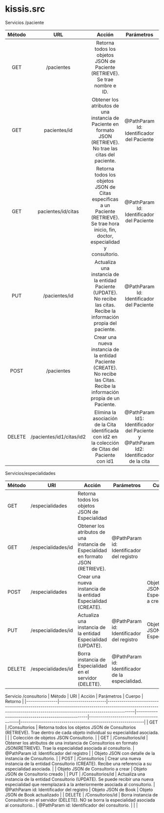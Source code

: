 # kissis.src

Servicios /paciente

|    Método    	|               URL              	|                                                                         Acción                                                                        	|                                               Parámetros                                               	|                 Cuerpo                 	|                             Retorno                            	|
|:------------:	|:------------------------------:	|:-----------------------------------------------------------------------------------------------------------------------------------------------------:	|:------------------------------------------------------------------------------------------------------:	|:--------------------------------------:	|:--------------------------------------------------------------:	|
|      GET     	|           /pacientes           	|                                     Retorna todos los objetos JSON de Paciente (RETRIEVE).   Se trae nombre e ID.                                     	|                                                                                                        	|                                        	|             Colección de objetos de JSON Paciente.             	|
|      GET     	|          pacientes/id          	|                    Obtener los atributos de una instancia de Paciente   en formato JSON (RETRIEVE). No trae las citas del paciente.                   	|                              @PathParam   Id:   Identificador del Paciente                             	|                                        	|     Objeto JSON con detalle de la instancia de   Paciente.     	|
|      GET     	|       pacientes/id/citas       	|    Retorna todos los objetos JSON de Citas específicas   a un Paciente (RETRIEVE). Se trae hora inicio, fin, doctor, especialidad y   consultorio.    	|                              @PathParam   Id:   Identificador del Paciente                             	|                                        	|    Colección de objetos JSON de las Citas de un   Paciente.    	|
|      PUT     	|          /pacientes/id         	|              Actualiza una instancia de la entidad   Paciente (UPDATE). No recibe las citas. Recibe la información propia del   paciente.             	|                              @PathParam   Id:   Identificador del Paciente                             	|         Objeto JSON de Paciente        	|               Objeto JSON de Paciente actualizado              	|
|     POST     	|           /pacientes           	|             Crear una nueva instancia de la entidad   Paciente (CREATE). No recibe las Citas. Recibe la información propia de un Paciente.            	|                                                                                                        	|    Objeto JSON de Paciente a crear.    	|                   Objeto JSON de Book creado                   	|
|    DELETE    	|    /pacientes/id1/citas/id2    	|                         Elimina la asociación de la Cita   identificada con id2 en la colección de Citas del Paciente con id1                         	|    @PathParam   Id1:   Identificador del Paciente y    @PathParam   Id2:   Identificador de la cita    	|                                        	|                                                                	|
Servicios/especialidades


|    Método    |    URI                   |    Acción                                                                                  |    Parámetros                                            |    Cuerpo                                   |    Retorno                                                      |
|--------------|--------------------------|--------------------------------------------------------------------------------------------|----------------------------------------------------------|---------------------------------------------|-----------------------------------------------------------------|
|    GET       |    /especialidades       |    Retorna todos los   objetos JSON de Especialidad                                        |                                                          |                                             |    Colección de   objetos JSON Especialidad.                    |
|    GET       |    /especialidades/id    |    Obtener los   atributos de una instancia de Especialidad en formato JSON (RETRIEVE).    |    @PathParam id: Identificador   del registro           |                                             |    Objeto JSON con   detalle de la instancia de Especialidad    |
|    POST      |    /especialidades       |    Crear una nueva   instancia de la entidad Especialidad (CREATE).                        |                                                          |    Objeto JSON de   Especialidad a crear    |    Objeto JSON de Especialidad   creado                         |
|    PUT       |    /especialidades/id    |    Actualiza una   instancia de la entidad Especialidad (UPDATE).                          |    @PathParam id: Identificador   del registro           |    Objeto JSON de   Especialidad            |    Objeto JSON   de  Especialidad actualizado                   |
|    DELETE    |    /especialidades/id    |    Borra instancia   de Especialidad en el servidor (DELETE).                              |    @PathParam id: Identificador   de la especialidad.    |                                             |                                                                 |

Servicio /consultorio
|     Método     |     URI                |     Acción                                                                                                                                                               |     Parámetros                                      |     Cuerpo                               |     Retorno                                                   |
|----------------|------------------------|--------------------------------------------------------------------------------------------------------------------------------------------------------------------------|-----------------------------------------------------|------------------------------------------|---------------------------------------------------------------|
|    GET         |    /Consultorios       |    Retorna todos los objetos JSON de Consultorios (RETRIEVE).   Trae dentro de cada objeto individual su especialidad asociada.                                          |                                                     |                                          |    Colección de objetos JSON Consultorio.                     |
|    GET         |    /Consultorios/id    |    Obtener los atributos de una instancia de Consultorios en   formato JSON(RETRIEVE). Trae la especialidad asociada al consultorio.                                     |    @PathParam id: Identificador del registro        |                                          |    Objeto JSON con detalle de la instancia de Consultorio.    |
|    POST        |    /Consultorios       |    Crear una nueva instancia de la entidad Consultorio (CREATE).   Recibe una referencia a su especialidad asociada.                                                     |                                                     |    Objeto JSON de Consultorio a crear    |    Objeto JSON de Consultorio creado                          |
|    PUT         |    /Consultorios/id    |    Actualiza una instancia de la entidad Consultorio (UPDATE).  Se puede recibir una nueva especialidad que   reemplazará a la anteriormente asociada al consultorio.    |    @PathParam id: Identificador del registro        |    Objeto JSON de Book                   |    Objeto JSON de Book actualizado                            |
|    DELETE      |    /Consultorios/id    |    Borra instancia de Consultorio  en el servidor (DELETE). NO se borra la   especialidad asociada al consultorio..                                                      |    @PathParam id: Identificador del consultorio.    |                                          |                                                               |
